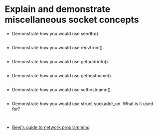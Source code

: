 # Explain and demonstrate miscellaneous socket concepts

- Demonstrate how you would use sendto().

    ```c

    ```

- Demonstrate how you would use recvfrom().

    ```c

    ```

- Demonstrate how you would use getaddrinfo().

    ```c

    ```

- Demonstrate how you would use gethostname().

    ```c

    ```

- Demonstrate how you would use sethostname().

    ```c

    ```

- Demonstrate how you would use struct sockaddr_un. What is it used for?

    ```text

    ```
    ```c

    ```

- [Beej's guide to network programming](https://beej.us/guide/bgnet/html/)